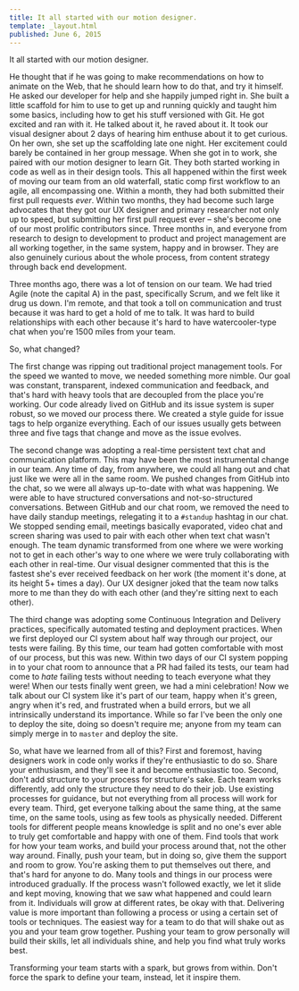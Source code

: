 ```yaml
---
title: It all started with our motion designer.
template: _layout.html
published: June 6, 2015
---
```

It all started with our motion designer.

He thought that if he was going to make recommendations on how to animate on the Web, that he should learn how to do that, and try it himself. He asked our developer for help and she happily jumped right in. She built a little scaffold for him to use to get up and running quickly and taught him some basics, including how to get his stuff versioned with Git. He got excited and ran with it. He talked about it, he raved about it. It took our visual designer about 2 days of hearing him enthuse about it to get curious. On her own, she set up the scaffolding late one night. Her excitement could barely be contained in her group message. When she got in to work, she paired with our motion designer to learn Git. They both started working in code as well as in their design tools. This all happened within the first week of moving our team from an old waterfall, static comp first workflow to an agile, all encompassing one. Within a month, they had both submitted their first pull requests _ever_. Within two months, they had become such large advocates that they got our UX designer and primary researcher not only up to speed, but submitting her first pull request ever – she's become one of our most prolific contributors since. Three months in, and everyone from research to design to development to product and project management are all working together, in the same system, happy and in browser. They are also genuinely curious about the whole process, from content strategy through back end development.

Three months ago, there was a lot of tension on our team. We had tried Agile (note the capital A) in the past, specifically Scrum, and we felt like it drug us down. I'm remote, and that took a toll on communication and trust because it was hard to get a hold of me to talk. It was hard to build relationships with each other because it's hard to have watercooler-type chat when you're 1500 miles from your team.

So, what changed?

The first change was ripping out traditional project management tools. For the speed we wanted to move, we needed something more nimble. Our goal was constant, transparent, indexed communication and feedback, and that's hard with heavy tools that are decoupled from the place you're working. Our code already lived on GitHub and its issue system is super robust, so we moved our process there. We created a style guide for issue tags to help organize everything. Each of our issues usually gets between three and five tags that change and move as the issue evolves.

The second change was adopting a real-time persistent text chat and communication platform. This may have been the most instrumental change in our team. Any time of day, from anywhere, we could all hang out and chat just like we were all in the same room. We pushed changes from GitHub into the chat, so we were all always up-to-date with what was happening. We were able to have structured conversations and not-so-structured conversations. Between GitHub and our chat room, we removed the need to have daily standup meetings, relegating it to a `#standup` hashtag in our chat. We stopped sending email, meetings basically evaporated, video chat and screen sharing was used to pair with each other when text chat wasn't enough. The team dynamic transformed from one where we were working not to get in each other's way to one where we were truly collaborating with each other in real-time. Our visual designer commented that this is the fastest she's ever received feedback on her work (the moment it's done, at its height 5+ times a day). Our UX designer joked that the team now talks more to me than they do with each other (and they're sitting next to each other).

The third change was adopting some Continuous Integration and Delivery practices, specifically automated testing and deployment practices. When we first deployed our CI system about half way through our project, our tests were failing. By this time, our team had gotten comfortable with most of our process, but this was new. Within two days of our CI system popping in to your chat room to announce that a PR had failed its tests, our team had come to _hate_ failing tests without needing to teach everyone what they were! When our tests finally went green, we had a mini celebration! Now we talk about our CI system like it's part of our team, happy when it's green, angry when it's red, and frustrated when a build errors, but we all intrinsically understand its importance. While so far I've been the only one to deploy the site, doing so doesn't require me; anyone from my team can simply merge in to `master` and deploy the site.

So, what have we learned from all of this? First and foremost, having designers work in code only works if they're enthusiastic to do so. Share your enthusiasm, and they'll see it and become enthusiastic too. Second, don't add structure to your process for structure's sake. Each team works differently, add only the structure they need to do their job. Use existing processes for guidance, but not everything from all process will work for every team. Third, get everyone talking about the same thing, at the same time, on the same tools, using as few tools as physically needed. Different tools for different people means knowledge is split and no one's ever able to truly get comfortable and happy with one of them. Find tools that work for how your team works, and build your process around that, not the other way around. Finally, push your team, but in doing so, give them the support and room to grow. You're asking them to put themselves out there, and that's hard for anyone to do. Many tools and things in our process were introduced gradually. If the process wasn't followed exactly, we let it slide and kept moving, knowing that we saw what happened and could learn from it. Individuals will grow at different rates, be okay with that. Delivering value is more important than following a process or using a certain set of tools or techniques. The easiest way for a team to do that will shake out as you and your team grow together. Pushing your team to grow personally will build their skills, let all individuals shine, and help you find what truly works best.

Transforming your team starts with a spark, but grows from within. Don't force the spark to define your team, instead, let it inspire them.
